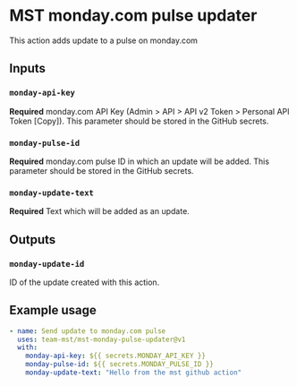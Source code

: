 # MST monday.com pulse updater

This action adds update to a pulse on monday.com

## Inputs

### `monday-api-key`

**Required** monday.com API Key (Admin > API > API v2 Token > Personal API Token [Copy]). This parameter should be stored in the GitHub secrets.

### `monday-pulse-id`

**Required** monday.com pulse ID in which an update will be added. This parameter should be stored in the GitHub secrets.

### `monday-update-text`

**Required** Text which will be added as an update.

## Outputs

### `monday-update-id`

ID of the update created with this action.

## Example usage
```yaml
- name: Send update to monday.com pulse
  uses: team-mst/mst-monday-pulse-updater@v1
  with:
    monday-api-key: ${{ secrets.MONDAY_API_KEY }}
    monday-pulse-id: ${{ secrets.MONDAY_PULSE_ID }}
    monday-update-text: "Hello from the mst github action"
```